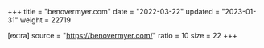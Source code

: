 +++
title = "benovermyer.com"
date = "2022-03-22"
updated = "2023-01-31"
weight = 22719

[extra]
source = "https://benovermyer.com/"
ratio = 10
size = 22
+++
